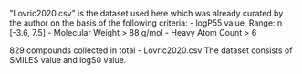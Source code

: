
"Lovric2020.csv" is the dataset used here which was already curated by the author on the basis of the following criteria:
      -  logP55 value, Range: n [-3.6, 7.5]
      -  Molecular Weight > 88 g/mol
      -  Heavy Atom Count > 6

829 compounds collected in total - Lovric2020.csv
  The dataset consists of SMILES value and logS0 value.

  
